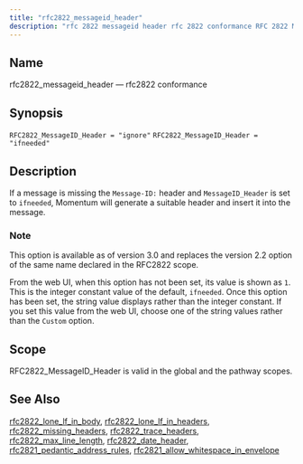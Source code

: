 ```yaml
---
title: "rfc2822_messageid_header"
description: "rfc 2822 messageid header rfc 2822 conformance RFC 2822 Message ID Header ignore RFC 2822 Message ID Header ifneeded If a message is missing the Message ID header and Message ID Header is set to ifneeded Momentum will generate a suitable header and insert it into the message This option..."
---
```


<a name="conf.ref.rfc2822_messageid_header"></a> 
## Name

rfc2822_messageid_header — rfc2822 conformance

## Synopsis

`RFC2822_MessageID_Header = "ignore"`
`RFC2822_MessageID_Header = "ifneeded"`

<a name="idp11418736"></a> 
## Description

If a message is missing the `Message-ID:` header and `MessageID_Header` is set to `ifneeded`, Momentum will generate a suitable header and insert it into the message.

### Note

This option is available as of version 3.0 and replaces the version 2.2 option of the same name declared in the RFC2822 scope.

From the web UI, when this option has not been set, its value is shown as `1`. This is the integer constant value of the default, `ifneeded`. Once this option has been set, the string value displays rather than the integer constant. If you set this value from the web UI, choose one of the string values rather than the `Custom` option.

<a name="idp11425024"></a> 
## Scope

RFC2822_MessageID_Header is valid in the global and the pathway scopes.

<a name="idp11426704"></a> 
## See Also

[rfc2822_lone_lf_in_body](/momentum/3/3-reference/3-reference-conf-ref-rfc-2822-lone-lf-in-body), [rfc2822_lone_lf_in_headers](/momentum/3/3-reference/3-reference-conf-ref-rfc-2822-lone-lf-in-headers), [rfc2822_missing_headers](/momentum/3/3-reference/3-reference-conf-ref-rfc-2822-missing-headers), [rfc2822_trace_headers](/momentum/3/3-reference/3-reference-conf-ref-rfc-2822-trace-headers), [rfc2822_max_line_length](/momentum/3/3-reference/3-reference-conf-ref-rfc-2822-max-line-length), [rfc2822_date_header](/momentum/3/3-reference/3-reference-conf-ref-rfc-2822-date-header), [rfc2821_pedantic_address_rules](/momentum/3/3-reference/3-reference-conf-ref-rfc-2821-pedantic-address-rules), [rfc2821_allow_whitespace_in_envelope](/momentum/3/3-reference/3-reference-conf-ref-rfc-2821-allow-whitespace-in-envelope)